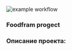 ![example workflow](https://github.com/Slavchick12/foodgram-project-react/actions/workflows/main.yml/badge.svg)
### Foodfram progect
### Описание проекта: 